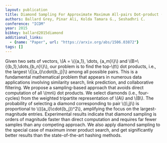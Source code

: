 ```yaml
---
layout: publication
title: Diamond Sampling For Approximate Maximum All-pairs Dot-product (MAD) Search
authors: Ballard Grey, Pinar Ali, Kolda Tamara G., Seshadhri C.
conference: "ICDM"
year: 2015
bibkey: ballard2015diamond
additional_links:
  - {name: "Paper", url: "https://arxiv.org/abs/1506.03872"}
tags: []
---
```

Given two sets of vectors, \\(A = \\{\{a_1\}, \dots, \{a_m\}\\}\\) and
\\(B=\\{\{b_1\},\dots,\{b_n\}\\}\\), our problem is to find the top-\\(t\\) dot products,
i.e., the largest \\(|\{a_i\}\cdot\{b_j\}|\\) among all possible pairs. This is a
fundamental mathematical problem that appears in numerous data applications
involving similarity search, link prediction, and collaborative filtering. We
propose a sampling-based approach that avoids direct computation of all \\(mn\\)
dot products. We select diamonds (i.e., four-cycles) from the weighted
tripartite representation of \\(A\\) and \\(B\\). The probability of selecting a
diamond corresponding to pair \\((i,j)\\) is proportional to \\((\{a_i\}\cdot\{b_j\})^2\\),
amplifying the focus on the largest-magnitude entries. Experimental results
indicate that diamond sampling is orders of magnitude faster than direct
computation and requires far fewer samples than any competing approach. We also
apply diamond sampling to the special case of maximum inner product search, and
get significantly better results than the state-of-the-art hashing methods.

